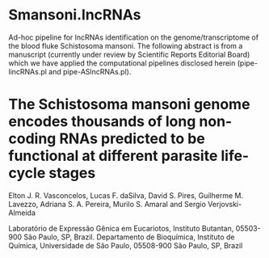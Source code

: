 # Smansoni.lncRNAs
Ad-hoc pipeline for lncRNAs identification on the genome/transcriptome of the blood fluke Schistosoma mansoni.
The following abstract is from a manuscript (currently under review by Scientific Reports Editorial Board) which we have applied the computational pipelines disclosed herein (pipe-lincRNAs.pl and pipe-ASlncRNAs.pl).

# The Schistosoma mansoni genome encodes thousands of long non-coding RNAs predicted to be functional at different parasite life-cycle stages
Elton J. R. Vasconcelos, Lucas F. daSilva, David S. Pires, Guilherme M. Lavezzo, Adriana S. A. Pereira, Murilo S. Amaral and Sergio Verjovski-Almeida

Laboratório de Expressão Gênica em Eucariotos, Instituto Butantan, 05503-900 São Paulo, SP, Brazil. 
Departamento de Bioquímica, Instituto de Química, Universidade de São Paulo, 05508-900 São Paulo, SP, Brazil
